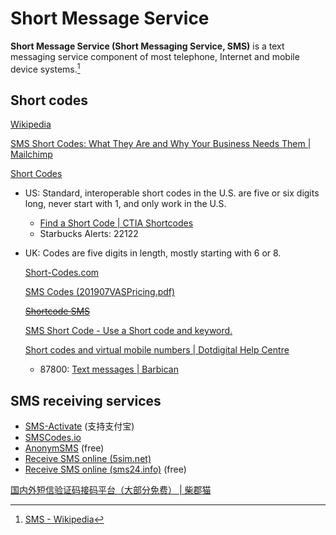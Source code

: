 # Short Message Service
**Short Message Service (Short Messaging Service, SMS)** is a text messaging service component of most telephone, Internet and mobile device systems.[^wiki]

## Short codes
[Wikipedia](https://en.wikipedia.org/wiki/Short_code)

[SMS Short Codes: What They Are and Why Your Business Needs Them | Mailchimp](https://mailchimp.com/resources/sms-short-code/)

[Short Codes](https://help.dialpad.com/docs/short-codes)

- US: Standard, interoperable short codes in the U.S. are five or six digits long, never start with 1, and only work in the U.S.
  - [Find a Short Code | CTIA Shortcodes](https://www.usshortcodes.com/find-short-code)
  - Starbucks Alerts: 22122

- UK: Codes are five digits in length, mostly starting with 6 or 8.

  [Short-Codes.com](https://www.short-codes.com/)

  [SMS Codes (201907VASPricing.pdf)](https://www.virginmediabusiness.co.uk/pdf/OFCOM/201907VASPricing.pdf)

  ~~[Shortcode SMS](https://www.redsms.co.uk/site/shortcode-sms.html)~~

  [SMS Short Code - Use a Short code and keyword.](https://thesmsworks.co.uk/short-code-sms)

  [Short codes and virtual mobile numbers | Dotdigital Help Centre](https://support.dotdigital.com/en/articles/8199152-short-codes-and-virtual-mobile-numbers)
  - 87800: [Text messages | Barbican](https://www.barbican.org.uk/sms)

## SMS receiving services
- [SMS-Activate](https://sms-activate.org/en) (支持支付宝)
- [SMSCodes.io](https://dashboard.smscodes.io/)
- [AnonymSMS](https://anonymsms.com/) (free)
- [Receive SMS online (5sim.net)](https://5sim.net/)
- [Receive SMS online (sms24.info)](https://sms24.info/en/numbers) (free)

[国内外短信验证码接码平台（大部分免费） | 柴郡猫](https://www.cheshirex.com/7466.html)

[^wiki]: [SMS - Wikipedia](https://en.wikipedia.org/wiki/SMS)